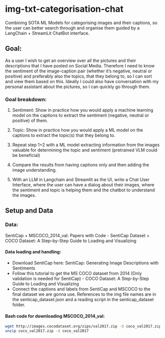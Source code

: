 # img-txt-categorisation-chat
Combining SOTA ML Models for categorising images and their captions, so the user can better search through and organise them guided by a LangChain + StreamLit ChatBot interface.


## Goal:
As a user I wish to get an overview over all the pictures and their descriptions that I have posted on Social Media. Therefore I need to know the sentiment of the image-caption pair (whether it’s negative, neutral or positive) and preferably also the topics, that they belong to, so I can sort and view them based on this. Ideally I could also have conversation with my personal assistant about the pictures, so I can quickly go through them. 

### Goal breakdown:
1. Sentiment: Show in practice how you would apply a machine learning model on the captions to extract the sentiment (negative, neutral or positive) of them.

2. Topic: Show in practice how you would apply a ML model on the captions to extract the topic(s) that they belong to.

3. Repeat step 1+2 with a ML model extracting information from the images valuable for determining the topic and sentiment (pretrained VLM could be beneficial)

4. Compare the results from having captions only and then adding the image understanding. 

5. With an LLM in Langchain and Streamlit as the UI, write a Chat User Interface, where the user can have a dialog about their images, where the sentiment and topic is helping them and the chatbot to understand the images. 


## Setup and Data

### Data:
SentiCap + MSCOCO_2014_val: Papers with Code - SentiCap Dataset + COCO Dataset: A Step-by-Step Guide to Loading and Visualizing  

#### Data loading and handling:
- Download SentiCap here: SentiCap: Generating Image Descriptions with Sentiments 
- Follow this tutorial to get the MS COCO dataset from 2014 (Only validation is needed for SentiCap) - COCO Dataset: A Step-by-Step Guide to Loading and Visualizing 
- Connect the captions and labels from SentiCap and MSCOCO to the final dataset we are gonna use. References to the img file names are in the senticap_dataset.json and a reading script in the senticap_dataset folder.

#### Bash code for downloading MSCOCO_2014_val:
```bash
wget http://images.cocodataset.org/zips/val2017.zip -O coco_val2017.zip
unzip coco_val2017.zip -d coco_val2017
```